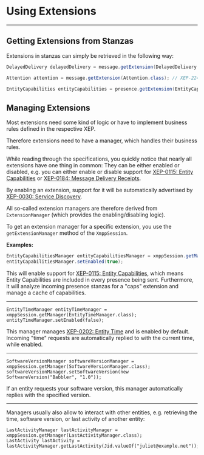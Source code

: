 # Using Extensions
---

## Getting Extensions from Stanzas

Extensions in stanzas can simply be retrieved in the following way:

```java
DelayedDelivery delayedDelivery = message.getExtension(DelayedDelivery.class); // XEP-203
```
```java
Attention attention = message.getExtension(Attention.class); // XEP-224
```
```java
EntityCapabilities entityCapabilities = presence.getExtension(EntityCapabilities.class); // XEP-115
```

## Managing Extensions

Most extensions need some kind of logic or have to implement business rules defined in the respective XEP.

Therefore extensions need to have a manager, which handles their business rules.

While reading through the specifications, you quickly notice that nearly all extensions have one thing in common: They can be either enabled or disabled, e.g. you can either enable or disable
support for [XEP-0115: Entity Capabilities](http://xmpp.org/extensions/xep-0115.html) or [XEP-0184: Message Delivery Receipts](http://xmpp.org/extensions/xep-0184.html).

By enabling an extension, support for it will be automatically advertised by [XEP-0030: Service Discovery](http://xmpp.org/extensions/xep-0030.html).

All so-called extension managers are therefore derived from `ExtensionManager` (which provides the enabling/disabling logic).

To get an extension manager for a specific extension, you use the `getExtensionManager` method of the `XmppSession`.

**Examples:**

```java
EntityCapabilitiesManager entityCapabilitiesManager = xmppSession.getManager(EntityCapabilitiesManager.class);
entityCapabilitiesManager.setEnabled(true);
```

This will enable support for [XEP-0115: Entity Capabilities](http://xmpp.org/extensions/xep-0115.html), which means Entity Capabilities are included in every presence being sent.
Furthermore, it will analyze incoming presence stanzas for a \"caps\" extension and manage a cache of capabilities.

---

```
EntityTimeManager entityTimeManager = xmppSession.getManager(EntityTimeManager.class);
entityTimeManager.setEnabled(false);
```

This manager manages [XEP-0202: Entity Time](http://xmpp.org/extensions/xep-0202.html) and is enabled by default.
Incoming \"time\" requests are automatically replied to with the current time, while enabled.

---

```
SoftwareVersionManager softwareVersionManager = xmppSession.getManager(SoftwareVersionManager.class);
softwareVersionManager.setSoftwareVersion(new SoftwareVersion("Babbler", "1.0"));
```

If an entity requests your software version, this manager automatically replies with the specified version.

---

Managers usually also allow to interact with other entities, e.g. retrieving the time, software version, or last activity of another entity:

```
LastActivityManager lastActivityManager = xmppSession.getManager(LastActivityManager.class);
LastActivity lastActivity = lastActivityManager.getLastActivity(Jid.valueOf("juliet@example.net"));
```
